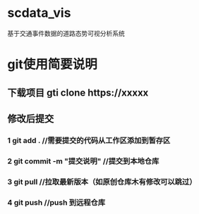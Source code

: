 # scdata_vis
基于交通事件数据的道路态势可视分析系统

# git使用简要说明
## 下载项目 gti clone https://xxxxx
## 修改后提交
### 1 git add .  //需要提交的代码从工作区添加到暂存区
### 2 git commit -m "提交说明"  //提交到本地仓库
### 3 git pull   //拉取最新版本（如原创仓库木有修改可以跳过）
### 4 git push  //push 到远程仓库
